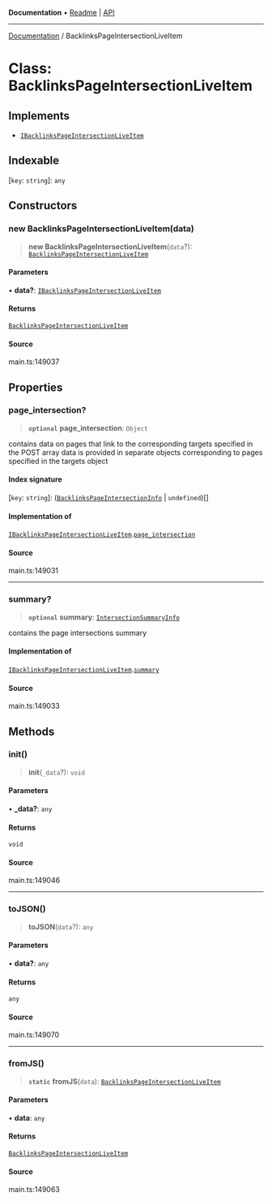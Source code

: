 **Documentation** • [Readme](../README.md) \| [API](../globals.md)

***

[Documentation](../README.md) / BacklinksPageIntersectionLiveItem

# Class: BacklinksPageIntersectionLiveItem

## Implements

- [`IBacklinksPageIntersectionLiveItem`](../interfaces/IBacklinksPageIntersectionLiveItem.md)

## Indexable

 \[`key`: `string`\]: `any`

## Constructors

### new BacklinksPageIntersectionLiveItem(data)

> **new BacklinksPageIntersectionLiveItem**(`data`?): [`BacklinksPageIntersectionLiveItem`](BacklinksPageIntersectionLiveItem.md)

#### Parameters

• **data?**: [`IBacklinksPageIntersectionLiveItem`](../interfaces/IBacklinksPageIntersectionLiveItem.md)

#### Returns

[`BacklinksPageIntersectionLiveItem`](BacklinksPageIntersectionLiveItem.md)

#### Source

main.ts:149037

## Properties

### page\_intersection?

> **`optional`** **page\_intersection**: `Object`

contains data on pages that link to the corresponding targets specified in the POST array
data is provided in separate objects corresponding to pages specified in the targets object

#### Index signature

 \[`key`: `string`\]: ([`BacklinksPageIntersectionInfo`](BacklinksPageIntersectionInfo.md) \| `undefined`)[]

#### Implementation of

[`IBacklinksPageIntersectionLiveItem`](../interfaces/IBacklinksPageIntersectionLiveItem.md).[`page_intersection`](../interfaces/IBacklinksPageIntersectionLiveItem.md#page_intersection)

#### Source

main.ts:149031

***

### summary?

> **`optional`** **summary**: [`IntersectionSummaryInfo`](IntersectionSummaryInfo.md)

contains the page intersections summary

#### Implementation of

[`IBacklinksPageIntersectionLiveItem`](../interfaces/IBacklinksPageIntersectionLiveItem.md).[`summary`](../interfaces/IBacklinksPageIntersectionLiveItem.md#summary)

#### Source

main.ts:149033

## Methods

### init()

> **init**(`_data`?): `void`

#### Parameters

• **\_data?**: `any`

#### Returns

`void`

#### Source

main.ts:149046

***

### toJSON()

> **toJSON**(`data`?): `any`

#### Parameters

• **data?**: `any`

#### Returns

`any`

#### Source

main.ts:149070

***

### fromJS()

> **`static`** **fromJS**(`data`): [`BacklinksPageIntersectionLiveItem`](BacklinksPageIntersectionLiveItem.md)

#### Parameters

• **data**: `any`

#### Returns

[`BacklinksPageIntersectionLiveItem`](BacklinksPageIntersectionLiveItem.md)

#### Source

main.ts:149063
